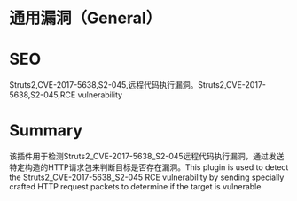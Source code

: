 # 通用漏洞（General）
# SEO
Struts2,CVE-2017-5638,S2-045,远程代码执行漏洞。Struts2,CVE-2017-5638,S2-045,RCE vulnerability
# Summary
该插件用于检测Struts2_CVE-2017-5638_S2-045远程代码执行漏洞，通过发送特定构造的HTTP请求包来判断目标是否存在漏洞。This plugin is used to detect the Struts2_CVE-2017-5638_S2-045 RCE vulnerability by sending specially crafted HTTP request packets to determine if the target is vulnerable
